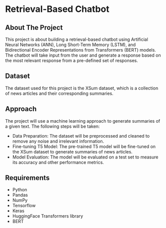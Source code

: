 # Retrieval-Based Chatbot

## About The Project
This project is about building a retrieval-based chatbot using Artificial Neural Networks (ANN), Long Short-Term Memory (LSTM), and Bidirectional Encoder Representations from Transformers (BERT) models. The chatbot will take input from the user and generate a response based on the most relevant response from a pre-defined set of responses.

## Dataset
The dataset used for this project is the XSum dataset, which is a collection of news articles and their corresponding summaries.

## Approach
The project will use a machine learning approach to generate summaries of a given text. The following steps will be taken:
- Data Preparation: The dataset will be preprocessed and cleaned to remove any noise and irrelevant information.
- Fine-tuning T5 Model: The pre-trained T5 model will be fine-tuned on the XSum dataset to generate summaries of news articles.
- Model Evaluation: The model will be evaluated on a test set to measure its accuracy and other performance metrics.

## Requirements
- Python
- Pandas
- NumPy
- Tensorflow
- Keras
- HuggingFace Transformers library
- BERT

